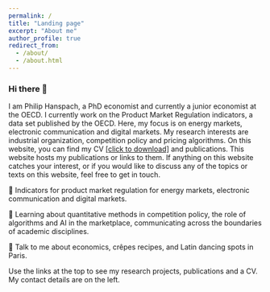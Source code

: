 ```yaml
---
permalink: /
title: "Landing page"
excerpt: "About me"
author_profile: true
redirect_from: 
  - /about/
  - /about.html
---
```


### Hi there 👋
I am Philip Hanspach, a PhD economist and currently a junior economist at the OECD. I currently work on the Product Market Regulation indicators, a data set published by the OECD. Here, my focus is on energy markets, electronic communication and digital markets. My research interests are industrial organization, competition policy and pricing algorithms. On this website, you can find my CV <a href="https://github.com/philiphanspach/philiphanspach.github.io/tree/master/files/Academic_CV_ph.pdf" download> [click to download]</a> and publications. This website hosts my publications or links to them. If anything on this website catches your interest, or if you would like to discuss any of the topics or texts on this website, feel free to get in touch. 

🔭 Indicators for product market regulation for energy markets, electronic communication and digital markets.

🌱 Learning about quantitative methods in competition policy, the role of algorithms and AI in the marketplace, communicating across the boundaries of academic disciplines.

💬 Talk to me about economics, crêpes recipes, and Latin dancing spots in Paris.

Use the links at the top to see my research projects, publications and a CV. My contact details are on the left.
